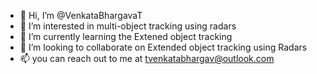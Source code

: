 - 👋 Hi, I’m @VenkataBhargavaT
- 👀 I’m interested in multi-object tracking using radars
- 🌱 I’m currently learning the Extened object tracking
- 💞️ I’m looking to collaborate on Extended object tracking using Radars
- 📫 you can reach out to me at tvenkatabhargav@outlook.com

<!---
VenkataBhargavaT/VenkataBhargavaT is a ✨ special ✨ repository because its `README.md` (this file) appears on your GitHub profile.
You can click the Preview link to take a look at your changes.
--->
